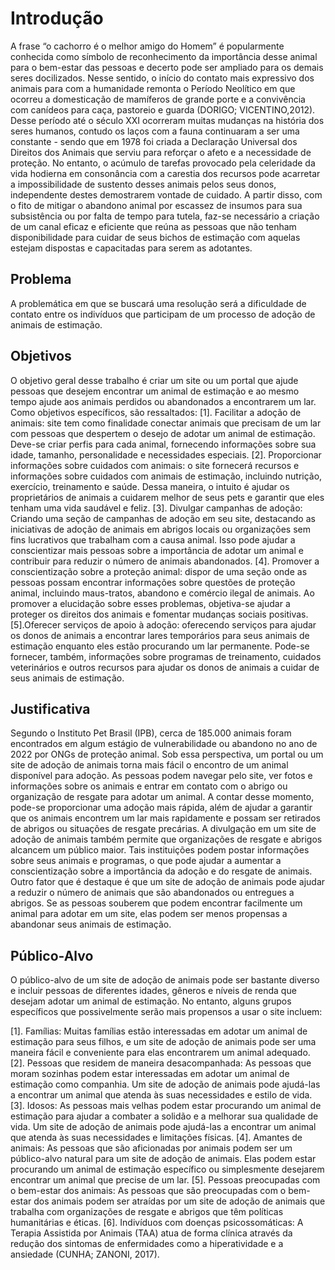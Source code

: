 # Introdução
<!-- 
Texto descritivo com a visão geral do projeto abordado. Inclui o contexto, o problema, os objetivos, a justificativa e o público-alvo do projeto. -->

A frase “o cachorro é o melhor amigo do Homem” é popularmente conhecida como símbolo de reconhecimento da importância desse animal para o bem-estar das pessoas e decerto pode ser ampliado para os demais seres docilizados.
Nesse sentido, o início do contato mais expressivo dos animais para com a humanidade remonta o Período Neolítico em que ocorreu a domesticação de mamíferos de grande porte e a convivência com canídeos para caça, pastoreio e guarda (DORIGO; VICENTINO,2012).
Desse período até o século XXI ocorreram muitas mudanças na história dos seres humanos, contudo os laços com a fauna continuaram a ser uma constante - sendo que em 1978 foi criada a Declaração Universal dos Direitos dos Animais que serviu para reforçar o afeto e a necessidade de proteção.
No entanto, o acúmulo de tarefas provocado pela celeridade da vida hodierna em consonância com a carestia dos recursos pode acarretar a impossibilidade de sustento desses animais pelos seus donos, independente destes demostrarem vontade de cuidado. A partir disso, com o fito de mitigar o abandono animal por escassez de insumos para sua subsistência ou por falta de tempo para tutela, faz-se necessário a criação de um canal eficaz e eficiente que reúna as pessoas que não tenham disponibilidade para cuidar de seus bichos de estimação com aquelas estejam dispostas e capacitadas para serem as adotantes.


## Problema
<!-- Nesse momento você deve apresentar o problema que a sua aplicação deve  resolver. No entanto, não é a hora de comentar sobre a aplicação.

Descreva também o contexto em que essa aplicação será usada, se  houver: empresa, tecnologias, etc. Novamente, descreva apenas o que de  fato existir, pois ainda não é a hora de apresentar requisitos  detalhados ou projetos.

Nesse momento, o grupo pode optar por fazer uso  de ferramentas como Design Thinking, que permite um olhar de ponta a ponta para o problema. -->

A problemática em que se buscará uma resolução será a dificuldade de contato entre os indivíduos que participam de um processo de adoção de animais de estimação.

<!-- > **Links Úteis**:
> - [Objetivos, Problema de pesquisa e Justificativa](https://medium.com/@versioparole/objetivos-problema-de-pesquisa-e-justificativa-c98c8233b9c3)
> - [Matriz Certezas, Suposições e Dúvidas](https://medium.com/educa%C3%A7%C3%A3o-fora-da-caixa/matriz-certezas-suposi%C3%A7%C3%B5es-e-d%C3%BAvidas-fa2263633655)
> - [Brainstorming](https://www.euax.com.br/2018/09/brainstorming/) -->

## Objetivos
<!-- Aqui você deve descrever os objetivos do trabalho indicando que o objetivo geral é desenvolver um software para solucionar o problema apresentado acima. 

Apresente também alguns (pelo menos 2) objetivos específicos dependendo de onde você vai querer concentrar a sua prática investigativa, ou como você vai aprofundar no seu trabalho. -->
 
O objetivo geral desse trabalho é criar um site ou um portal que ajude pessoas que desejem encontrar um animal de estimação e ao mesmo tempo ajude aos animais perdidos ou abandonados a encontrarem um lar.
Como objetivos específicos, são ressaltados:
[1]. Facilitar a adoção de animais: site tem como finalidade conectar animais que precisam de um lar com pessoas que despertem o desejo de adotar um animal de estimação. Deve-se criar perfis para cada animal, fornecendo informações sobre sua idade, tamanho, personalidade e necessidades especiais.
[2]. Proporcionar informações sobre cuidados com animais: o site fornecerá recursos e informações sobre cuidados com animais de estimação, incluindo nutrição, exercício, treinamento e saúde. Dessa maneira, o intuito é ajudar os proprietários de animais a cuidarem melhor de seus pets e garantir que eles tenham uma vida saudável e feliz.
[3]. Divulgar campanhas de adoção: Criando uma seção de campanhas de adoção em seu site, destacando as iniciativas de adoção de animais em abrigos locais ou organizações sem fins lucrativos que trabalham com a causa animal. Isso pode ajudar a conscientizar mais pessoas sobre a importância de adotar um animal e contribuir para reduzir o número de animais abandonados.
[4]. Promover a conscientização sobre a proteção animal: dispor de uma seção onde as pessoas possam encontrar informações sobre questões de proteção animal, incluindo maus-tratos, abandono e comércio ilegal de animais. Ao promover a elucidação sobre esses problemas, objetiva-se ajudar a proteger os direitos dos animais e fomentar mudanças sociais positivas.
[5].Oferecer serviços de apoio à adoção: oferecendo serviços para ajudar os donos de animais a encontrar lares temporários para seus animais de estimação enquanto eles estão procurando um lar permanente. Pode-se fornecer, também, informações sobre programas de treinamento, cuidados veterinários e outros recursos para ajudar os donos de animais a cuidar de seus animais de estimação.



<!-- > **Links Úteis**:
> - [Objetivo geral e objetivo específico: como fazer e quais verbos utilizar](https://blog.mettzer.com/diferenca-entre-objetivo-geral-e-objetivo-especifico/) -->

## Justificativa
<!-- Descreva a importância ou a motivação para trabalhar com esta aplicação que você escolheu. Indique as razões pelas quais você escolheu seus objetivos específicos ou as razões para aprofundar em certos aspectos do software.

O grupo de trabalho pode fazer uso de questionários, entrevistas e dados estatísticos, que podem ser apresentados, com o objetivo de esclarecer detalhes do problema que será abordado pelo grupo. -->

Segundo o Instituto Pet Brasil (IPB), cerca de 185.000 animais foram encontrados em algum estágio de vulnerabilidade ou abandono no ano de 2022 por ONGs de proteção animal. Sob essa perspectiva, um portal ou um site de adoção de animais torna mais fácil o encontro de um animal disponível para adoção. As pessoas podem navegar pelo site, ver fotos e informações sobre os animais e entrar em contato com o abrigo ou organização de resgate para adotar um animal. A contar desse momento, pode-se proporcionar uma adoção mais rápida, além de ajudar a garantir que os animais encontrem um lar mais rapidamente e possam ser retirados de abrigos ou situações de resgate precárias.
A divulgação em um site de adoção de animais também permite que organizações de resgate e abrigos alcancem um público maior. Tais instituições podem postar informações sobre seus animais e programas, o que pode ajudar a aumentar a conscientização sobre a importância da adoção e do resgate de animais.
Outro fator que é destaque é que um site de adoção de animais pode ajudar a reduzir o número de animais que são abandonados ou entregues a abrigos. Se as pessoas souberem que podem encontrar facilmente um animal para adotar em um site, elas podem ser menos propensas a abandonar seus animais de estimação.

<!-- > **Links Úteis**:
> - [Como montar a justificativa](https://guiadamonografia.com.br/como-montar-justificativa-do-tcc/) -->

## Público-Alvo
<!-- Descreva quem serão as pessoas que usarão a sua aplicação indicando os diferentes perfis. O objetivo aqui não é definir quem serão os clientes ou quais serão os papéis dos usuários na aplicação. A ideia é, dentro do possível, conhecer um pouco mais sobre o perfil dos usuários: conhecimentos prévios, relação com a tecnologia, relações
hierárquicas, etc.

Adicione informações sobre o público-alvo por meio de uma descrição textual, diagramas de personas e mapa de stakeholders. -->

O público-alvo de um site de adoção de animais pode ser bastante diverso e incluir pessoas de diferentes idades, gêneros e níveis de renda que desejam adotar um animal de estimação. No entanto, alguns grupos específicos que possivelmente serão mais propensos a usar o site incluem:

[1].	Famílias: Muitas famílias estão interessadas em adotar um animal de estimação para seus filhos, e um site de adoção de animais pode ser uma maneira fácil e conveniente para elas encontrarem um animal adequado.
[2].	Pessoas que residem de maneira desacompanhada: As pessoas que moram sozinhas podem estar interessadas em adotar um animal de estimação como companhia. Um site de adoção de animais pode ajudá-las a encontrar um animal que atenda às suas necessidades e estilo de vida.
[3].	Idosos: As pessoas mais velhas podem estar procurando um animal de estimação para ajudar a combater a solidão e a melhorar sua qualidade de vida. Um site de adoção de animais pode ajudá-las a encontrar um animal que atenda às suas necessidades e limitações físicas.
[4].	Amantes de animais: As pessoas que são aficionadas por animais podem ser um público-alvo natural para um site de adoção de animais. Elas podem estar procurando um animal de estimação específico ou simplesmente desejarem encontrar um animal que precise de um lar.
[5].	Pessoas preocupadas com o bem-estar dos animais: As pessoas que são preocupadas com o bem-estar dos animais podem ser atraídas por um site de adoção de animais que trabalha com organizações de resgate e abrigos que têm políticas humanitárias e éticas.
[6].	Indivíduos com doenças psicossomáticas: A Terapia Assistida por Animais (TAA) atua de forma clínica através da redução dos sintomas de enfermidades como a hiperatividade e a ansiedade (CUNHA; ZANONI, 2017).


<!-- > **Links Úteis**:
> - [Público-alvo](https://blog.hotmart.com/pt-br/publico-alvo/)
> - [Como definir o público alvo](https://exame.com/pme/5-dicas-essenciais-para-definir-o-publico-alvo-do-seu-negocio/)
> - [Público-alvo: o que é, tipos, como definir seu público e exemplos](https://klickpages.com.br/blog/publico-alvo-o-que-e/)
> - [Qual a diferença entre público-alvo e persona?](https://rockcontent.com/blog/diferenca-publico-alvo-e-persona/) -->
